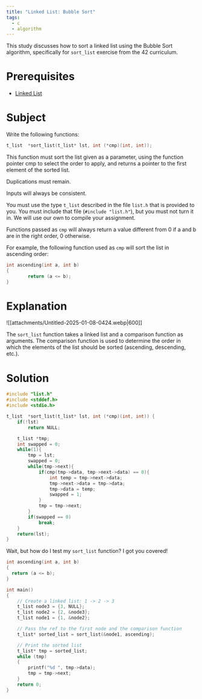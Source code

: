 ```yaml
---
title: "Linked List: Bubble Sort"
tags:
  - c
  - algorithm
---
```


This study discusses how to sort a linked list using the Bubble Sort algorithm, specifically for `sort_list` exercise from the 42 curriculum.

# Prerequisites

- [Linked List](/studies/algorithms/linked_lists)

# Subject

Write the following functions:

```c
t_list  *sort_list(t_list* lst, int (*cmp)(int, int));
```

This function must sort the list given as a parameter, using the function 
pointer cmp to select the order to apply, and returns a pointer to the 
first element of the sorted list.

Duplications must remain.

Inputs will always be consistent.

You must use the type `t_list` described in the file `list.h` 
that is provided to you. You must include that file 
(`#include "list.h"`), but you must not turn it in. We will use our own 
to compile your assignment.

Functions passed as `cmp` will always return a value different from 
0 if a and b are in the right order, 0 otherwise.

For example, the following function used as `cmp` will sort the list 
in ascending order:

```c
int ascending(int a, int b)
{
        return (a <= b);
}
```

# Explanation
![[attachments/Untitled-2025-01-08-0424.webp|600]]

The `sort_list` function takes a linked list and a comparison function as arguments. The comparison function is used to determine the order in which the elements of the list should be sorted (ascending, descending, etc.).

# Solution

```c
#include "list.h"
#include <stddef.h>
#include <stdio.h>

t_list  *sort_list(t_list* lst, int (*cmp)(int, int)) {
    if(!lst)
        return NULL;

    t_list *tmp;
    int swapped = 0;
    while(1){
        tmp = lst;
        swapped = 0;
        while(tmp->next){
            if(cmp(tmp->data, tmp->next->data) == 0){
                int temp = tmp->next->data;
                tmp->next->data = tmp->data;
                tmp->data = temp;
                swapped = 1;
            }
            tmp = tmp->next;
        }
        if(swapped == 0)
            break;
    }
    return(lst);
}
```

Wait, but how do I test my `sort_list` function? I got you covered!

```c
int ascending(int a, int b)
{
  return (a <= b);
}

int main()
{
    // Create a linked list: 1 -> 2 -> 3
    t_list node3 = {3, NULL};
    t_list node2 = {2, &node3};
    t_list node1 = {1, &node2};

    // Pass the ref to the first node and the comparison function
    t_list* sorted_list = sort_list(&node1, ascending);

    // Print the sorted list
    t_list* tmp = sorted_list;
    while (tmp)
    {
        printf("%d ", tmp->data);
        tmp = tmp->next;
    }
    return 0;
}
```

